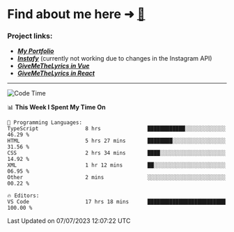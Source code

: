 # Find about me here ➜ [🧑](https://pauabella.dev)

### Project links:
- ***[My Portfolio](https://pauabella.dev)***
- ***[Instafy](https://instafy.me)*** (currently not working due to changes in the Instagram API)
- ***[GiveMeTheLyrics in Vue](https://lyrics.pauabella.dev)***
- ***[GiveMeTheLyrics in React](https://pauabella.dev/GiveMeTheLyrics)***

---
<!--START_SECTION:waka-->
![Code Time](http://img.shields.io/badge/Code%20Time-2%2C302%20hrs%2014%20mins-blue)

📊 **This Week I Spent My Time On** 

```text
💬 Programming Languages: 
TypeScript               8 hrs               ████████████░░░░░░░░░░░░░   46.29 % 
HTML                     5 hrs 27 mins       ████████░░░░░░░░░░░░░░░░░   31.56 % 
CSS                      2 hrs 34 mins       ████░░░░░░░░░░░░░░░░░░░░░   14.92 % 
XML                      1 hr 12 mins        ██░░░░░░░░░░░░░░░░░░░░░░░   06.95 % 
Other                    2 mins              ░░░░░░░░░░░░░░░░░░░░░░░░░   00.22 % 

🔥 Editors: 
VS Code                  17 hrs 18 mins      █████████████████████████   100.00 % 
```


 Last Updated on 07/07/2023 12:07:22 UTC
<!--END_SECTION:waka-->
